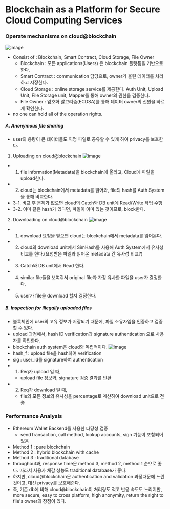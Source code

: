 # Blockchain as a Platform for Secure Cloud Computing Services

### Operate mechanisms on cloud@blockchain
![image](https://user-images.githubusercontent.com/68576770/96947157-5dfc9000-151d-11eb-9e62-3d811a1dd5c5.png)
- Consist of : Blockchain, Smart Contract, Cloud Storage, File Owner
    - Blockchain : 모든 applications(Users) 은 blockchain 플랫폼을 기반으로 한다.
    - Smart Contract : communication 담당으로, owner가 올린 데이터를 처리하고 저장한다.
    - Cloud Storage : online storage service를 제공한다. Auth Unit, Upload Unit, File Storage unit, Mapper를 통해 owner의 권한을 검증한다. 
    - File Owner : 암호화 알고리즘(ECDSA)를 통해 데이터 owner의 신원을 빠르게 확인한다.
- no one can hold all of the operation rights.
##### A. Anonymous file sharing
- user의 용량이 큰 데이터들도 익명 파일로 공유할 수 있게 하여 privacy를 보호한다.
1) Uploading on cloud@blockchain
![image](https://user-images.githubusercontent.com/68576770/97245861-513eab80-183f-11eb-8671-1085cce82981.png)
- 1. file information(Metadata)을 blockchain에 올리고, Cloud에 파일을 upload한다.
- 2. cloud는 blockchain에서 metadata를 읽어와, file의 hash를 Auth System을 통해 비교한다.
- 3-1. 비교 후 문제가 없으면 cloud의 Catch와 DB unit에 Read/Write 작업 수행
- 3-2. 이미 같은 hash가 있다면, 파일이 이미 있는 것이므로, block한다.
2) Downloading on cloud@blockchain
![image](https://user-images.githubusercontent.com/68576770/97822903-aa548680-1cfa-11eb-87a2-fff14535e03e.png)
- 1. download 요청을 받으면 cloud는 blockchain에서 metadata를 읽어온다.
- 2. cloud의 download unit에서 SimHash를 사용해 Auth System에서 유사성 비교를 한다.(요청받은 파일과 읽어온 metadata 간 유사성 비교?)
- 3. Catch와 DB unit에서 Read 한다.
- 4. similar file들을 보여줘서 original file과 가장 유사한 파일을 user가 결정한다. 
- 5. user가 file을 download 할지 결정한다.
##### B. Inspection for illegally uploaded files
- 블록체인에 user의 고유 정보가 저장되기 때문에, 파일 소유자임을 인증하고 검증할 수 있다.
- upload 과정에서, hash ID verification과 signature authentication 으로 사용자를 확인한다.
- blockchain auth system은 cloud와 독립적이다.
![image](https://user-images.githubusercontent.com/68576770/97248606-7f26ee80-1845-11eb-9ae9-6957ed84b6d8.png)
- hash_f : upload file을 hash하여 verification
- sig : user_id를 signature하여 authentication
- 1. Req가 upload 일 때,
    - upload file 정보와, signature 검증 결과를 반환
- 2. Req가 download 일 때,
    - file의 모든 정보의 유사성을 percentage로 계산하여 download unit으로 전송
### Performance Analysis
- Ethereum Wallet Backend를 사용한 타당성 검증
    - sendTransaction, call method, lookup accounts, sign 기능이 포함되어 있음
- Method 1 : pure blockchain
- Method 2 : hybrid blockchain with cache
- Method 3 : traditional database
- throughout과, response time은 method 3, method 2, method 1 순으로 좋다. 따라서 사용자 체감 성능도 traditional database가 좋다.
- 하지만, cloud@blockchain은 authentication and validation 과정때문에 느린 것이고, 대신 privacy를 보호해준다.
- 즉, 기존 db에 비해 cloud@blockchain이 처리량도 적고 반응 속도도 느리지만, more secure, easy to cross platform, high anonymity, return the right to file's owner의 장점이 있다.
